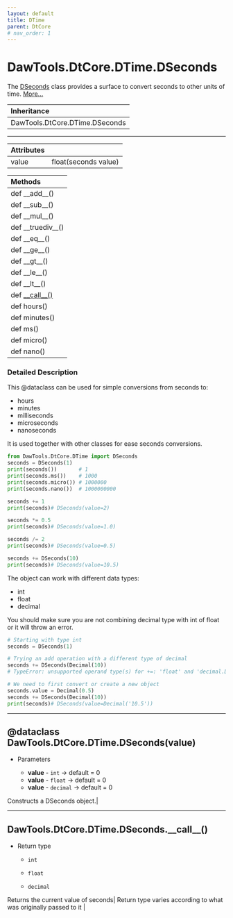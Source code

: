```yaml
---
layout: default
title: DTime
parent: DtCore
# nav_order: 1
---
```


# DawTools.DtCore.DTime.DSeconds

The [DSeconds](dtime.html#dataclass-dawtoolsdtcoredtimedsecondsvalue) class provides a surface
to convert seconds to other units of time. [More...](dtime.html#detailed-description)

| Inheritance            |
|:-----------------------|
| DawTools.DtCore.DTime.DSeconds|

***

| Attributes|                  |
|:----------|:-----------------|
| value     | float(seconds value) |

| Methods |
|:----------|
|def \_\_add\_\_()|
|def \_\_sub\_\_()|
|def \_\_mul\_\_()|
|def \_\_truediv\_\_()|
|def \_\_eq\_\_()|
|def \_\_ge\_\_()|
|def \_\_gt\_\_()|
|def \_\_le\_\_()|
|def \_\_lt\_\_()|
|def [\_\_call\_\_()](dtime.html#dawtoolsdtcoredtimedseconds__call__)|
|def hours()|
|def minutes()|
|def ms()|
|def micro()|
|def nano()|

### Detailed Description
This @dataclass can be used for simple conversions from seconds to:
* hours
* minutes
* milliseconds
* microseconds
* nanoseconds

It is used together with other classes for ease seconds conversions.

```python
from DawTools.DtCore.DTime import DSeconds
seconds = DSeconds(1)
print(seconds())       # 1
print(seconds.ms())    # 1000
print(seconds.micro()) # 1000000
print(seconds.nano())  # 1000000000

seconds += 1
print(seconds)# DSeconds(value=2)

seconds *= 0.5
print(seconds)# DSeconds(value=1.0)

seconds /= 2
print(seconds)# DSeconds(value=0.5)

seconds += DSeconds(10)
print(seconds)# DSeconds(value=10.5)
```
The object can work with different data types:
* int
* float
* decimal

You should make sure you are not combining decimal type with int of float or it will throw an error.

```python
# Starting with type int
seconds = DSeconds(1)

# Trying an add operation with a different type of decimal
seconds += DSeconds(Decimal(10))
# TypeError: unsupported operand type(s) for +=: 'float' and 'decimal.Decimal'

# We need to first convert or create a new object
seconds.value = Decimal(0.5)
seconds += DSeconds(Decimal(10))
print(seconds)# DSeconds(value=Decimal('10.5'))
```
***

## @dataclass DawTools.DtCore.DTime.DSeconds(value)
* Parameters

  * **value** - `int` -> default = 0
  * **value** - `float` -> default = 0
  * **value** - `decimal` -> default = 0

Constructs a DSeconds object.|

***

## DawTools.DtCore.DTime.DSeconds.\_\_call\_\_()

* Return type

  * `int`

  * `float`

  * `decimal`

Returns the current value of seconds|
Return type varies according to what was originally passed to it |
